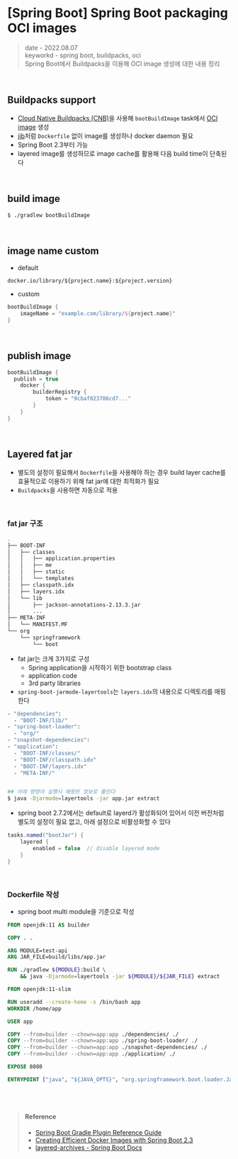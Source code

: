 # [Spring Boot] Spring Boot packaging OCI images
> date - 2022.08.07  
> keyworkd - spring boot, buildpacks, oci  
> Spring Boot에서 Buildpacks을 이용해 OCI image 생성에 대한 내용 정리  

<br>

## Buildpacks support
* [Cloud Native Buildpacks (CNB)](https://buildpacks.io/)을 사용해 `bootBuildImage` task에서 [OCI image](https://github.com/opencontainers/image-spec) 생성
* [jib](https://github.com/GoogleContainerTools/jib)처럼 `Dockerfile` 없이 image를 생성하나 docker daemon 필요
* Spring Boot 2.3부터 가능
* layered image를 생성하므로 image cache를 활용해 다음 build time이 단축된다


<br>

## build image
```sh
$ ./gradlew bootBuildImage
```


<br>

## image name custom
* default
```
docker.io/library/${project.name}:${project.version}
```

* custom
```groovy
bootBuildImage {
	imageName = "example.com/library/${project.name}"
}
```


<br>

## publish image
```groovy
bootBuildImage {
  publish = true
	docker {
		builderRegistry {
			token = "9cbaf023786cd7..."
		}
	}
}
```


<br>

## Layered fat jar
* 별도의 설정이 필요해서 `Dockerfile`을 사용해야 하는 경우 build layer cache를 효율적으로 이용하기 위해 fat jar에 대한 최적화가 필요
* `Buildpacks`을 사용하면 자동으로 적용

<br>

### fat jar 구조
```sh
.
├── BOOT-INF
│   ├── classes
│   │   ├── application.properties
│   │   ├── me
│   │   ├── static
│   │   └── templates
│   ├── classpath.idx
│   ├── layers.idx
│   └── lib
│       ├── jackson-annotations-2.13.3.jar
│       ...
├── META-INF
│   └── MANIFEST.MF
└── org
    └── springframework
        └── boot
```
* fat jar는 크게 3가지로 구성
  * Spring application을 시작하기 위한 bootstrap class
  * application code
  * 3rd party libraries
* `spring-boot-jarmode-layertools`는 `layers.idx`의 내용으로 디렉토리를 매핑한다
```sh
- "dependencies":
  - "BOOT-INF/lib/"
- "spring-boot-loader":
  - "org/"
- "snapshot-dependencies":
- "application":
  - "BOOT-INF/classes/"
  - "BOOT-INF/classpath.idx"
  - "BOOT-INF/layers.idx"
  - "META-INF/"


## 아래 명령어 실행시 매핑된 정보로 풀린다
$ java -Djarmode=layertools -jar app.jar extract
```

* spring boot 2.7.2에서는 default로 layerd가 활성화되어 있어서 이전 버전처럼 별도의 설정이 필요 없고, 아래 설정으로 비활성화할 수 있다
```gradle
tasks.named("bootJar") {
	layered {
		enabled = false  // disable layered mode
	}
}
```

<br>

### Dockerfile 작성
* spring boot multi module을 기준으로 작성
```dockerfile
FROM openjdk:11 AS builder

COPY . .

ARG MODULE=test-api
ARG JAR_FILE=build/libs/app.jar

RUN ./gradlew ${MODULE}:build \
    && java -Djarmode=layertools -jar ${MODULE}/${JAR_FILE} extract

FROM openjdk:11-slim

RUN useradd --create-home -s /bin/bash app
WORKDIR /home/app

USER app

COPY --from=builder --chown=app:app ./dependencies/ ./
COPY --from=builder --chown=app:app ./spring-boot-loader/ ./
COPY --from=builder --chown=app:app ./snapshot-dependencies/ ./
COPY --from=builder --chown=app:app ./application/ ./

EXPOSE 8080

ENTRYPOINT ["java", "${JAVA_OPTS}", "org.springframework.boot.loader.JarLauncher"]
```


<br><br>

> #### Reference
> * [Spring Boot Gradle Plugin Reference Guide](https://docs.spring.io/spring-boot/docs/current/gradle-plugin/reference/htmlsingle/)
> * [Creating Efficient Docker Images with Spring Boot 2.3](https://spring.io/blog/2020/08/14/creating-efficient-docker-images-with-spring-boot-2-3)
> * [layered-archives - Spring Boot Docs](https://docs.spring.io/spring-boot/docs/current/gradle-plugin/reference/htmlsingle/#packaging-executable.configuring.layered-archives)
